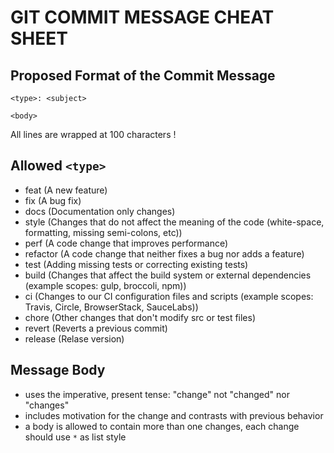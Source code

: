 # GIT COMMIT MESSAGE CHEAT SHEET

## Proposed Format of the Commit Message

```
<type>: <subject>

<body>
```

All lines are wrapped at 100 characters !

## Allowed `<type>`

- feat (A new feature)
- fix (A bug fix)
- docs (Documentation only changes)
- style (Changes that do not affect the meaning of the code (white-space, formatting, missing semi-colons, etc))
- perf (A code change that improves performance)
- refactor (A code change that neither fixes a bug nor adds a feature)
- test (Adding missing tests or correcting existing tests)
- build (Changes that affect the build system or external dependencies (example scopes: gulp, broccoli, npm))
- ci (Changes to our CI configuration files and scripts (example scopes: Travis, Circle, BrowserStack, SauceLabs))
- chore (Other changes that don't modify src or test files)
- revert (Reverts a previous commit)
- release (Relase version)

## Message Body

- uses the imperative, present tense: "change" not "changed" nor "changes"
- includes motivation for the change and contrasts with previous behavior
- a body is allowed to contain more than one changes, each change should use `*` as list style
